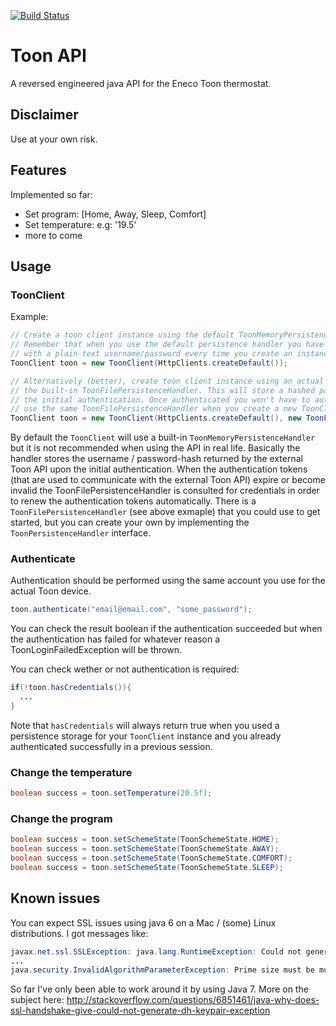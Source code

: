 [![Build Status](https://travis-ci.org/travis-repos/chirp-org-production.svg?branch=master)](https://travis-ci.org/travis-repos/chirp-org-production)

# Toon API
A reversed engineered java API for the Eneco Toon thermostat.

## Disclaimer
Use at your own risk. 

## Features
Implemented so far:

* Set program: [Home, Away, Sleep, Comfort]
* Set temperature: e.g: '19.5'
* more to come

## Usage

### ToonClient

Example:
```java
// Create a toon client instance using the default ToonMemoryPersistenceHandler.
// Remember that when you use the default persistence handler you have to authenticate
// with a plain-text username/password every time you create an instance of ToonClient.
ToonClient toon = new ToonClient(HttpClients.createDefault());

// Alternatively (better), create toon client instance using an actual persistence storage like
// the built-in ToonFilePersistenceHandler. This will store a hashed password once you performed
// the initial authentication. Once authenticated you won't have to authenticate again if you
// use the same ToonFilePersistenceHandler when you create a new ToonClient instance.
ToonClient toon = new ToonClient(HttpClients.createDefault(), new ToonFilePersistenceHandler(file));
```

By default the `ToonClient` will use a built-in `ToonMemoryPersistenceHandler` but it is not recommended when using the API in real life. Basically the handler stores the username / password-hash returned by the external Toon API upon the initial authentication. When the authentication tokens (that are used to communicate with the external Toon API) expire or become invalid the ToonFilePersistenceHandler is consulted for credentials in order to renew the authentication tokens automatically. There is a `ToonFilePersistenceHandler` (see above exmaple) that you could use to get started, but you can create your own by implementing the `ToonPersistenceHandler` interface.

### Authenticate
Authentication should be performed using the same account you use for the actual Toon device.

```java
toon.authenticate("email@email.com", "some_password");
```
You can check the result boolean if the authentication succeeded but when the authentication has failed for whatever reason a ToonLoginFailedException will be thrown.

You can check wether or not authentication is required:
```java
if(!toon.hasCredentials()){
  ...
}
```
Note that `hasCredentials` will always return true when you used a persistence storage for your `ToonClient` instance and you already authenticated successfully in a previous session.

### Change the temperature
```java
boolean success = toon.setTemperature(20.5f);
```

### Change the program
```java
boolean success = toon.setSchemeState(ToonSchemeState.HOME);
boolean success = toon.setSchemeState(ToonSchemeState.AWAY);
boolean success = toon.setSchemeState(ToonSchemeState.COMFORT);
boolean success = toon.setSchemeState(ToonSchemeState.SLEEP);
```
## Known issues

You can expect SSL issues using java 6 on a Mac / (some) Linux distributions. I got messages like:

```java
javax.net.ssl.SSLException: java.lang.RuntimeException: Could not generate DH keypair
...
java.security.InvalidAlgorithmParameterException: Prime size must be multiple of 64, and can only range from 512 to 1024 (inclusive)
```

So far I've only been able to work around it by using Java 7. More on the subject here: http://stackoverflow.com/questions/6851461/java-why-does-ssl-handshake-give-could-not-generate-dh-keypair-exception
